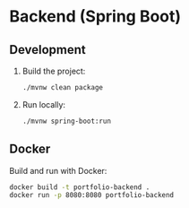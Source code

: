 # Backend (Spring Boot)

## Development
1. Build the project:
   ```sh
   ./mvnw clean package
   ```
2. Run locally:
   ```sh
   ./mvnw spring-boot:run
   ```

## Docker
Build and run with Docker:
```sh
docker build -t portfolio-backend .
docker run -p 8080:8080 portfolio-backend
```

